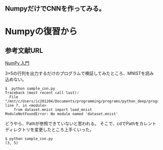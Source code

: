 ## NumpyだけでCNNを作ってみる。
# Numpyの復習から
## 参考文献URL
[NumPy 入門](https://tutorials.chainer.org/ja/08_Introduction_to_NumPy.html)

3×5の行列を出力するだけのプログラムで検証してみたところ、MNISTを読み込めない。
```
$  python sample_cnn.py
Traceback (most recent call last):
  File "/mnt/c/Users/ic201204/Documents/programming/programs/python_deep/programs/sample_cnn.py", line 7, in <module>
    from dataset.mnist import load_mnist
ModuleNotFoundError: No module named 'dataset.mnist'
```

どうやら、Pathが参照できていないと思われる。
そこで、cdでPathをカレントディレクトリを変更したところ上手くいった。
```
$ python sample_cnn.py
(3, 5)
```
